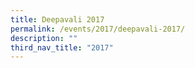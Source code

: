 ```yaml
---
title: Deepavali 2017
permalink: /events/2017/deepavali-2017/
description: ""
third_nav_title: "2017"
---
```

